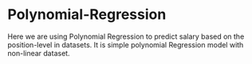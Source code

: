 # Polynomial-Regression
Here we are using Polynomial Regression to predict salary based on the position-level in datasets.
It is simple polynomial Regression model with non-linear dataset.

